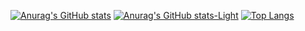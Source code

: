 [![Anurag's GitHub stats](https://github-readme-stats.vercel.app/api?username=Helarioss&show_icons=true&hide_border=true&theme=jolly#gh-dark-mode-only)](https://github.com/anuraghazra/github-readme-stats#gh-dark-mode-only)
[![Anurag's GitHub stats-Light](https://github-readme-stats.vercel.app/api?username=Helarioss&show_icons=true&hide_border=true&theme=buefy#gh-light-mode-only)](https://github.com/anuraghazra/github-readme-stats#gh-light-mode-only)
[![Top Langs](https://github-readme-stats.vercel.app/api/top-langs/?username=Helarioss&layout=compact&hide_border=true)](https://github.com/anuraghazra/github-readme-stats)

